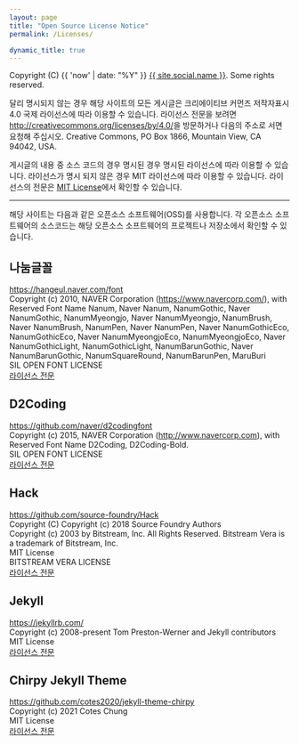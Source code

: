 ```yaml
---
layout: page
title: "Open Source License Notice"
permalink: /Licenses/

dynamic_title: true
---
```


Copyright (C) {{ 'now' | date: "%Y" }} <a href="{{ site.social.links[0] }}">{{ site.social.name }}</a>. Some rights reserved. 

달리 명시되지 않는 경우 해당 사이트의 모든 게시글은 크리에이티브 커먼즈 저작자표시 4.0 국제 라이선스에 따라 이용할 수 있습니다. 라이선스 전문을 보려면 <http://creativecommons.org/licenses/by/4.0/>을 방문하거나 다음의 주소로 서면 요청해 주십시오. Creative Commons, PO Box 1866, Mountain View, CA 94042, USA.

게시글의 내용 중 소스 코드의 경우 명시된 경우 명시된 라이선스에 따라 이용할 수 있습니다. 라이선스가 명시 되지 않은 경우 MIT 라이선스에 따라 이용할 수 있습니다. 라이선스의 전문은 [MIT License](https://h4n9u1.github.io/Licenses/mit_license)에서 확인할 수 있습니다.

---

해당 사이트는 다음과 같은 오픈소스 소프트웨어(OSS)를 사용합니다. 각 오픈소스 소프트웨어의 소스코드는 해당 오픈소스 소프트웨어의 프로젝트나 저장소에서 확인할 수 있습니다.

## 나눔글꼴
<https://hangeul.naver.com/font><br/>
Copyright (c) 2010, NAVER Corporation (https://www.navercorp.com/), with Reserved Font Name Nanum, Naver Nanum, NanumGothic, Naver NanumGothic, NanumMyeongjo, Naver NanumMyeongjo, NanumBrush, Naver NanumBrush, NanumPen, Naver NanumPen, Naver NanumGothicEco, NanumGothicEco, Naver NanumMyeongjoEco, NanumMyeongjoEco, Naver NanumGothicLight, NanumGothicLight, NanumBarunGothic, Naver NanumBarunGothic, NanumSquareRound, NanumBarunPen, MaruBuri<br/>
SIL OPEN FONT LICENSE<br/>
[라이선스 전문](https://h4n9u1.github.io/Licenses/oss/NaverNanumFont)

## D2Coding
<https://github.com/naver/d2codingfont><br/>
Copyright (c) 2015, NAVER Corporation (http://www.navercorp.com), with Reserved Font Name D2Coding, D2Coding-Bold.<br/>
SIL OPEN FONT LICENSE<br/>
[라이선스 전문](https://h4n9u1.github.io/Licenses/oss/D2Coding)

## Hack
<https://github.com/source-foundry/Hack><br/>
Copyright (C) Copyright (c) 2018 Source Foundry Authors<br/>
Copyright (c) 2003 by Bitstream, Inc. All Rights Reserved. Bitstream Vera is a trademark of Bitstream, Inc.<br/>
MIT License<br/>
BITSTREAM VERA LICENSE<br/>
[라이선스 전문](https://h4n9u1.github.io/Licenses/oss/Hack)

## Jekyll
<https://jekyllrb.com/><br/>
Copyright (c) 2008-present Tom Preston-Werner and Jekyll contributors<br/>
MIT License<br/>
[라이선스 전문](https://h4n9u1.github.io/Licenses/oss/Jekyll)

## Chirpy Jekyll Theme
<https://github.com/cotes2020/jekyll-theme-chirpy><br/>
Copyright (c) 2021 Cotes Chung<br/>
MIT License<br/>
[라이선스 전문](https://h4n9u1.github.io/Licenses/oss/Chirpy)


